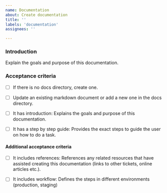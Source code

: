 ```yaml
---
name: Documentation
about: Create documentation
title: ''
labels: 'documentation'
assignees: ''

---
```

### Introduction
Explain the goals and purpose of this documentation.

### Acceptance criteria

- [ ] If there is no docs directory, create one.

- [ ] Update an existing markdown document or add a new one in the docs directory.

- [ ] It has introduction: Explains the goals and purpose of this documentation.

- [ ] It has a step by step guide: Provides the exact steps to guide the user on how to do a task.

#### Additional acceptance criteria 
- [ ] It includes references: References any related resources that have assisted creating this documentation (links to other tickets, online articles etc.).

- [ ] It includes workflow: Defines the steps in different environments (production, staging)
